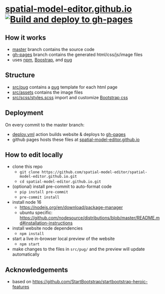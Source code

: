 # [spatial-model-editor.github.io](https://spatial-model-editor.github.io/) [![Build and deploy to gh-pages](https://github.com/spatial-model-editor/spatial-model-editor.github.io/actions/workflows/deploy.yml/badge.svg)](https://github.com/spatial-model-editor/spatial-model-editor.github.io/actions/workflows/deploy.yml)

## How it works

- [master](https://github.com/spatial-model-editor/spatial-model-editor.github.io/tree/master) branch contains the source code
- [gh-pages](https://github.com/spatial-model-editor/spatial-model-editor.github.io/tree/gh-pages) branch contains the generated html/css/js/image files
- uses [npm](https://www.npmjs.com/), [Boostrap](https://getbootstrap.com/), and [pug](https://pugjs.org/)

## Structure

- [src/pug](/src/pug) contains a [pug](https://pugjs.org/) template for each html page
- [src/assets](/src/assets) contains the image files
- [src/scss/styles.scss](/src/scss/styles.scss) import and customize [Bootstrap css](https://getbootstrap.com/docs/5.0/customize/sass/)

## Deployment

On every commit to the master branch:

- [deploy.yml](https://github.com/spatial-model-editor/spatial-model-editor.github.io/actions/workflows/deploy.yml) action builds website & deploys to [gh-pages](https://github.com/spatial-model-editor/spatial-model-editor.github.io/tree/gh-pages)
- github pages hosts these files at [spatial-model-editor.github.io](https://spatial-model-editor.github.io/)

## How to edit locally

- clone this repo
  - `git clone https://github.com/spatial-model-editor/spatial-model-editor.github.io.git`
  - `cd spatial-model-editor.github.io.git`
- (optional) install pre-commit to auto-format code
  - `pip install pre-commit`
  - `pre-commit install`
- install node 16
  - https://nodejs.org/en/download/package-manager
  - ubuntu specific: https://github.com/nodesource/distributions/blob/master/README.md#installation-instructions
- install website node dependencies
  - `npm install`
- start a live in-browser local preview of the website
  - `npm start`
- make changes to the files in `src/pug/` and the preview will update automatically

## Acknowledgements

- based on https://github.com/StartBootstrap/startbootstrap-heroic-features
